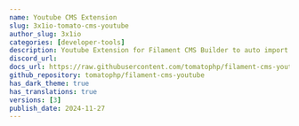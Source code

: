```yaml
---
name: Youtube CMS Extension
slug: 3x1io-tomato-cms-youtube
author_slug: 3x1io
categories: [developer-tools]
description: Youtube Extension for Filament CMS Builder to auto import videos from Youtube
discord_url:
docs_url: https://raw.githubusercontent.com/tomatophp/filament-cms-youtube/master/README.md
github_repository: tomatophp/filament-cms-youtube
has_dark_theme: true
has_translations: true
versions: [3]
publish_date: 2024-11-27
---
```

